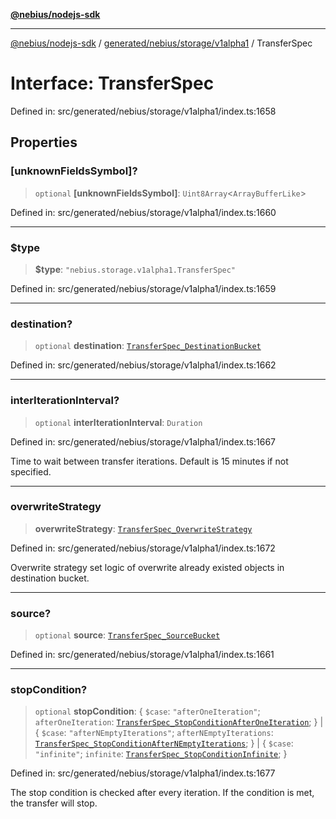 [**@nebius/nodejs-sdk**](../../../../../README.md)

---

[@nebius/nodejs-sdk](../../../../../README.md) / [generated/nebius/storage/v1alpha1](../README.md) / TransferSpec

# Interface: TransferSpec

Defined in: src/generated/nebius/storage/v1alpha1/index.ts:1658

## Properties

### \[unknownFieldsSymbol\]?

> `optional` **\[unknownFieldsSymbol\]**: `Uint8Array`\<`ArrayBufferLike`\>

Defined in: src/generated/nebius/storage/v1alpha1/index.ts:1660

---

### $type

> **$type**: `"nebius.storage.v1alpha1.TransferSpec"`

Defined in: src/generated/nebius/storage/v1alpha1/index.ts:1659

---

### destination?

> `optional` **destination**: [`TransferSpec_DestinationBucket`](TransferSpec_DestinationBucket.md)

Defined in: src/generated/nebius/storage/v1alpha1/index.ts:1662

---

### interIterationInterval?

> `optional` **interIterationInterval**: `Duration`

Defined in: src/generated/nebius/storage/v1alpha1/index.ts:1667

Time to wait between transfer iterations. Default is 15 minutes if not specified.

---

### overwriteStrategy

> **overwriteStrategy**: [`TransferSpec_OverwriteStrategy`](../type-aliases/TransferSpec_OverwriteStrategy.md)

Defined in: src/generated/nebius/storage/v1alpha1/index.ts:1672

Overwrite strategy set logic of overwrite already existed objects in destination bucket.

---

### source?

> `optional` **source**: [`TransferSpec_SourceBucket`](TransferSpec_SourceBucket.md)

Defined in: src/generated/nebius/storage/v1alpha1/index.ts:1661

---

### stopCondition?

> `optional` **stopCondition**: \{ `$case`: `"afterOneIteration"`; `afterOneIteration`: [`TransferSpec_StopConditionAfterOneIteration`](TransferSpec_StopConditionAfterOneIteration.md); \} \| \{ `$case`: `"afterNEmptyIterations"`; `afterNEmptyIterations`: [`TransferSpec_StopConditionAfterNEmptyIterations`](TransferSpec_StopConditionAfterNEmptyIterations.md); \} \| \{ `$case`: `"infinite"`; `infinite`: [`TransferSpec_StopConditionInfinite`](TransferSpec_StopConditionInfinite.md); \}

Defined in: src/generated/nebius/storage/v1alpha1/index.ts:1677

The stop condition is checked after every iteration. If the condition is met, the transfer will stop.
